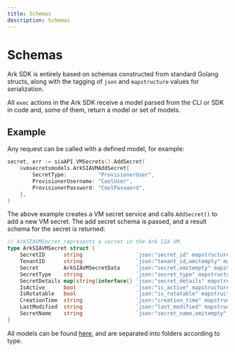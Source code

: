 ```yaml
---
title: Schemas
description: Schemas
---
```


# Schemas

Ark SDK is entirely based on schemas constructed from standard Golang structs, along with the tagging of `json` and `mapstructure` values for serialization.

All `exec` actions in the Ark SDK receive a model parsed from the CLI or SDK in code and, some of them, return a model or set of models.

## Example

Any request can be called with a defined model, for example:

```go
secret, err := siaAPI.VMSecrets().AddSecret(
    &vmsecretsmodels.ArkSIAVMAddSecret{
        SecretType:          "ProvisionerUser",
        ProvisionerUsername: "CoolUser",
        ProvisionerPassword: "CoolPassword",
    },
)
```

The above example creates a VM secret service and calls `AddSecret()` to add a new VM secret. The add secret schema is passed, and a result schema for the secret is returned:

```go
// ArkSIAVMSecret represents a secret in the Ark SIA VM.
type ArkSIAVMSecret struct {
	SecretID      string                 `json:"secret_id" mapstructure:"secret_id" flag:"secret-id" desc:"ID of the secret"`
	TenantID      string                 `json:"tenant_id,omitempty" mapstructure:"tenant_id,omitempty" flag:"tenant-id" desc:"Tenant ID of the secret"`
	Secret        ArkSIAVMSecretData     `json:"secret,omitempty" mapstructure:"secret,omitempty" flag:"secret" desc:"Secret itself"`
	SecretType    string                 `json:"secret_type" mapstructure:"secret_type" flag:"secret-type" desc:"Type of the secret" choices:"ProvisionerUser,PCloudAccount"`
	SecretDetails map[string]interface{} `json:"secret_details" mapstructure:"secret_details" flag:"secret-details" desc:"Secret extra details"`
	IsActive      bool                   `json:"is_active" mapstructure:"is_active" flag:"is-active" desc:"Whether this secret is active or not and can be retrieved or modified"`
	IsRotatable   bool                   `json:"is_rotatable" mapstructure:"is_rotatable" flag:"is-rotatable" desc:"Whether this secret can be rotated"`
	CreationTime  string                 `json:"creation_time" mapstructure:"creation_time" flag:"creation-time" desc:"Creation time of the secret"`
	LastModified  string                 `json:"last_modified" mapstructure:"last_modified" flag:"last-modified" desc:"Last time the secret was modified"`
	SecretName    string                 `json:"secret_name,omitempty" mapstructure:"secret_name,omitempty" flag:"secret-name" desc:"A friendly name label"`
}
```

All models can be found [here](https://github.com/cyberark/ark-sdk-golang/tree/main/pkg/models), and are separated into folders according to type.
